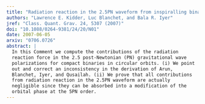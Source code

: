 ```yaml
---
title: "Radiation reaction in the 2.5PN waveform from inspiralling binaries in circular orbits"
authors: "Lawrence E. Kidder, Luc Blanchet, and Bala R. Iyer"
jref: "Class. Quant. Grav. 24, 5307 (2007)"
doi: "10.1088/0264-9381/24/20/N01"
date: 2007-06-05
arxiv: "0706.0726"
abstract: |
  In this Comment we compute the contributions of the radiation
  reaction force in the 2.5 post-Newtonian (PN) gravitational wave
  polarizations for compact binaries in circular orbits. (i) We point
  out and correct an inconsistency in the derivation of Arun,
  Blanchet, Iyer, and Qusailah. (ii) We prove that all contributions
  from radiation reaction in the 2.5PN waveform are actually
  negligible since they can be absorbed into a modification of the
  orbital phase at the 5PN order.
---
```

